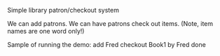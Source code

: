 Simple library patron/checkout system

We can add patrons.
We can have patrons check out items. (Note, item names are one word only!)

Sample of running the demo:
add Fred
checkout Book1 by Fred
done




